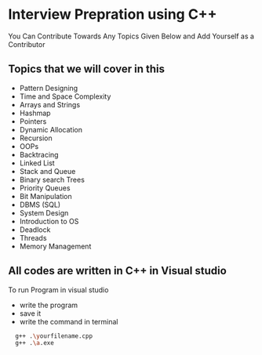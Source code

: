 # Interview Prepration using C++ 

You Can Contribute Towards Any Topics Given Below and Add Yourself as a Contributor



## Topics that we will cover in this

- Pattern Designing 
- Time and Space Complexity 
- Arrays and Strings 
- Hashmap 
- Pointers 
- Dynamic Allocation 
- Recursion 
- OOPs 
- Backtracing 
- Linked List 
- Stack and Queue
- Binary search Trees 
- Priority Queues 
- Bit Manipulation 
- DBMS (SQL)
- System Design 
- Introduction to OS
- Deadlock 
- Threads 
- Memory Management


  
## All codes are written in C++ in Visual studio

To run Program in visual studio 
- write the program 
- save it 
- write the command in terminal
```bash
  g++ .\yourfilename.cpp
  g++ .\a.exe

